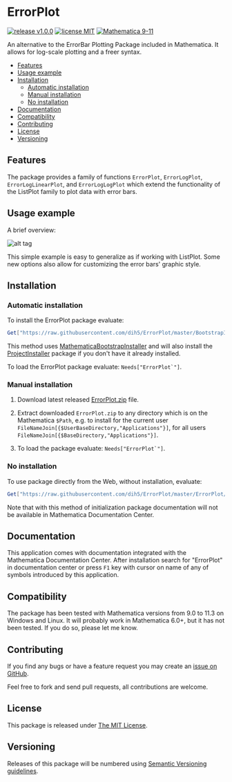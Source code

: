 # ErrorPlot

[![release v1.0.0](http://img.shields.io/badge/release-v1.0.0-brightgreen.svg)](https://github.com/dih5/ErrorPlot/releases/latest)
[![license MIT](https://img.shields.io/badge/license-MIT%20License-blue.svg)](https://github.com/dih5/ErrorPlot/blob/master/LICENSE.txt)
[![Mathematica 9-11](https://img.shields.io/badge/Mathematica-9--11-brightgreen.svg)](#compatibility)


An alternative to the ErrorBar Plotting Package included in Mathematica.
It allows for log-scale plotting and a freer syntax.

* [Features](#features)
* [Usage example](#usage-example)
* [Installation](#installation)
    * [Automatic installation](#automatic-installation)
    * [Manual installation](#manual-installation)
    * [No installation](#no-installation)
* [Documentation](#documentation)
* [Compatibility](#compatibility)
* [Contributing](#contributing)
* [License](#license)
* [Versioning](#versioning)

## Features
The package provides a family of functions `ErrorPlot`, `ErrorLogPlot`, `ErrorLogLinearPlot`, and `ErrorLogLogPlot` which extend the functionality of the ListPlot family to plot data with error bars.
## Usage example

A brief overview:

![alt tag](https://raw.github.com/dih5/ErrorPlot/master/demo.png)

This simple example is easy to generalize as if working with ListPlot. Some new options also allow for customizing the error bars' graphic style.

## Installation


### Automatic installation

To install the ErrorPlot package evaluate:
```Mathematica
Get["https://raw.githubusercontent.com/dih5/ErrorPlot/master/BootstrapInstall.m"]
```

This method uses [MathematicaBootstrapInstaller](https://github.com/jkuczm/MathematicaBootstrapInstaller) and will also install the
[ProjectInstaller](https://github.com/lshifr/ProjectInstaller) package if you don't have it already installed.

To load the ErrorPlot package evaluate: ``Needs["ErrorPlot`"]``.


### Manual installation

1. Download latest released
   [ErrorPlot.zip](https://github.com/dih5/ErrorPlot/releases/download/v1.0.0/ErrorPlot.zip)
   file.

2. Extract downloaded `ErrorPlot.zip` to any directory which is on the Mathematica `$Path`,
   e.g. to install for the current user `FileNameJoin[{$UserBaseDirectory,"Applications"}]`,
   for all users `FileNameJoin[{$BaseDirectory,"Applications"}]`.

3. To load the package evaluate: ``Needs["ErrorPlot`"]``.


### No installation

To use package directly from the Web, without installation, evaluate:
```Mathematica
Get["https://raw.githubusercontent.com/dih5/ErrorPlot/master/ErrorPlot/ErrorPlot.m"]
```

Note that with this method of initialization
package documentation will not be available in Mathematica Documentation Center.


## Documentation

This application comes with documentation integrated with the Mathematica Documentation Center.
After installation search for "ErrorPlot" in documentation center
or press `F1` key with cursor on name of any of symbols introduced by this application.




## Compatibility

The package has been tested with Mathematica versions from 9.0 to 11.3 on Windows and Linux.
It will probably work in Mathematica 6.0+, but it has not been tested. If you do so, please let me know.



## Contributing

If you find any bugs or have a feature request you may create an
[issue on GitHub](https://github.com/dih5/ErrorPlot/issues).

Feel free to fork and send pull requests, all contributions are welcome.



## License

This package is released under
[The MIT License](https://github.com/dih5/ErrorPlot/master/LICENSE).



## Versioning

Releases of this package will be numbered using
[Semantic Versioning guidelines](http://semver.org/).
